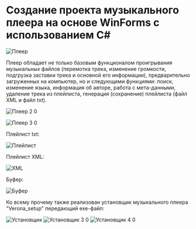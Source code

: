 # Создание проекта музыкального плеера на основе WinForms с использованием C#

![Плеер](https://user-images.githubusercontent.com/93496790/185185177-0019aca0-84a4-49c6-a8df-6a754846232f.jpg)

Плеер обладает не только базовым функционалом проигрывания музыкальных файлов (перемотка трека, изменение громкости, подгрузка заставки трека и основной его информации), предварительно загруженных на компьютер, но и следующими функциями: поиск, изменение языка, информация об авторе, работа с мета-данными, удаление трека из плейлиста, генерация (сохранение) плейлиста (файл XML и файл txt).

![Плеер 2 0](https://user-images.githubusercontent.com/93496790/185188246-d7330e99-e681-4833-b278-db996a33f976.jpg)

![Плеер 3 0](https://user-images.githubusercontent.com/93496790/185188808-c635d920-e677-4627-b629-528340566e17.jpg)

Плейлист txt:

![Плейлист](https://user-images.githubusercontent.com/93496790/185186877-be1a646d-fe68-4e9d-ae83-fcd80a26784f.jpg)

Плейлист XML:

![XML](https://user-images.githubusercontent.com/93496790/185187224-4a1ae4b4-817d-4228-9005-14ded50510d8.jpg)

Буфер:

![Буфер](https://user-images.githubusercontent.com/93496790/185187279-728bb183-6e7e-46c4-bcd8-f8eaf633b136.jpg)

Ко всему прочему также реализован установщик музыкального плеера "Verona_setup" передающий exe-файл:

![Установщик](https://user-images.githubusercontent.com/93496790/185192721-e12be9f6-1c3d-4387-a514-88bfb5519fe7.jpg)
![Установщик 3 0](https://user-images.githubusercontent.com/93496790/185192824-973a6e8a-8585-4554-bb1a-275dfd4efd66.jpg)
![Установщик 4 0](https://user-images.githubusercontent.com/93496790/185192860-8067e38c-8553-4134-af75-118c5234999c.jpg)
